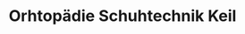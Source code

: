 ---
title: "Orhtopädie Schuhtechnik Keil"
url: /montabaur/orhtopaedie-schuhtechnik-keil/
shop: Sanitätshaus
---